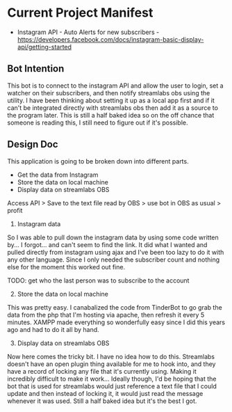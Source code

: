 # Current Project Manifest

* Instagram API - Auto Alerts for new subscribers - https://developers.facebook.com/docs/instagram-basic-display-api/getting-started

## Bot Intention

This bot is to connect to the instagram API and allow the user to login, set a watcher on their subscribers, and then notify streamlabs obs using the utility. I have been thinking about setting it up as a local app first and if it can't be integrated directly with streamlabs obs then add it as a source to the program later. This is still a half baked idea so on the off chance that someone is reading this, I still need to figure out if it's possible.

## Design Doc

This application is going to be broken down into different parts.

* Get the data from Instagram
* Store the data on local machine
* Display data on streamlabs OBS

Access API > Save to the text file read by OBS > use bot in OBS as usual > profit

1. Instagram data

So I was able to pull down the instagram data by using some code written by... I forgot... and can't seem to find the link. It did what I wanted and pulled directly from instagram using ajax and I've been too lazy to do it with any other language. Since I only needed the subscriber count and nothing else for the moment this worked out fine.

TODO: get who the last person was to subscribe to the account

2. Store the data on local machine

This was pretty easy. I canabalized the code from TinderBot to go grab the data from the php that I'm hosting via apache, then refresh it every 5 minutes. XAMPP made everything so wonderfully easy since I did this years ago and had to do it all by hand.

3. Display data on streamlabs OBS

Now here comes the tricky bit. I have no idea how to do this. Streamlabs doesn't have an open plugin thing available for me to hook into, and they have a record of locking any file that it's currently using. Making it incredibly difficult to make it work... Ideally though, I'd be hoping that the bot that is used for streamlabs would just reference a text file that I could update and then instead of locking it, it would just read the message whenever it was used. Still a half baked idea but it's the best I got.
